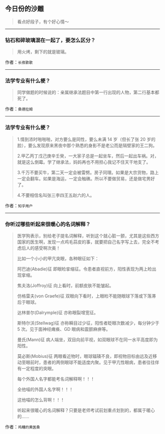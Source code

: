 ## 今日份的沙雕

> 看点好段子，有个好心情～


 
---

### 钻石和碎玻璃混在一起了，要怎么区分？

> 用火烤，剩下的就是玻璃。


作者：`长夜歌歌`

---

### 法学专业有什么梗？

> 同学做题的时候说的：亲属继承法题目中第一行出现的人物，第二行基本都死了。


作者：`桑德拉姆`

---

### 法学专业有什么梗？

> 1.情到浓时啪啪啪，对方要么是同性，要么未满 14 岁（但长了张 20 岁的脸），要么发现原来黑夜中那个熟悉的身影不是老公而是隔壁家的王二狗。
> 
> 2.甲乙丙丁戊己庚辛壬癸，一大家子总是一起坐车，然后一起出车祸。对，就是这么倒霉。学了继承法，妈妈再也不用担心我记不住天干地支了。
> 
> 3.千万不要买牛，第二天一定会被雷劈。房子同理。如果是大宗货物，路上一定会翻车。如果是海运，一定会触礁。所以不要做贸易，还是做宅男好了。
> 
> 4.不要相信名叫张三李四王五赵六的人。


作者：`知乎用户`

---

### 你听过哪些听起来很暖心的名词解释？

> 医学狗表示，别给老子提名词解释，听到这个就心脏一颤，尤其是这些西方国家的医生啊，发现一点鸡毛蒜皮的事，就要把自己名字写上去，完全不考虑后人的感受啊次奥！
> 
> 比如一个小小的甲亢突眼，各种眼征如下：
> 
> 阿巴迪(Abadie)征 即眼睑挛缩征。令患者直视前方，阳性表现为两上睑出现挛缩。
> 
> 焦夫洛(Joffroy)征 向上看时，前额皮肤不能皱起。
> 
> 仿格雷夫(von Graefe)征 双眼向下看时，上眼睑不能随眼球下落或下落滞后于眼球。
> 
> 达林普尔(Dalrymple)征 亦称眼裂增宽征。
> 
> 斯特尔沃(Stellwag)征 亦称瞬目过少征，阳性者眨眼次数减少，每分钟少于 5 次。见于面神经瘫痪、GD 眼病和震颤麻痹等。
> 
> 曼氏(Mann)征 病人端坐，双目向前平视，如双眼球不在同一水平高度即为阳性。
> 
> 莫必斯(Mobius)征 两眼看近物时，眼球辐辏不良，即视物目标由远及近移动至眼前时，患者的两侧眼球不能适度内聚。见于甲亢性眼病，患者往往伴有一定程度的突眼。
> 
> 每个外国人名字都能考名词解释啊！！！
> 
> 全他喵的外国人名字啊！！！
> 
> 这他喵的怎么背啊！！！
> 
> 听起来很暖心的名词解释？只要是老师考试前划重点划到的，都属于暖心的……


作者：`鸡糟的黄医桑`